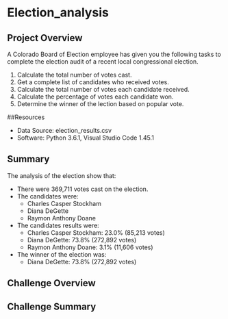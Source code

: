 # Election_analysis
## Project Overview
A Colorado Board of Election employee has given you the following tasks to complete the election audit of a recent local congressional election.

1. Calculate the total number of votes cast.
2. Get a complete list of candidates who received votes.
3. Calculate the total number of votes each candidate received.
4. Calculate the percentage of votes each candidate won.
5. Determine the winner of the lection based on popular vote.

##Resources
- Data Source: election_results.csv
- Software: Python 3.6.1, Visual Studio Code 1.45.1

## Summary
The analysis of the election show that:
  - There were 369,711 votes cast on the election.
  - The candidates were:
    - Charles Casper Stockham
    - Diana DeGette
    - Raymon Anthony Doane
 - The candidates results were:
    - Charles Casper Stockham: 23.0% (85,213 votes)
    - Diana DeGette: 73.8% (272,892 votes)
    - Raymon Anthony Doane: 3.1% (11,606 votes)
  - The winner of the election was:
    - Diana DeGette: 73.8% (272,892 votes)

## Challenge Overview

## Challenge Summary
 

